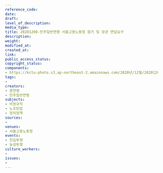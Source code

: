 ```yaml
---
reference_code: 
date: 
draft: 
level_of_description: 
media_type: 
title: 20201208-민주일반연맹 서울고용노동청 점거 및 장관 면담요구
description: 
weight: 
modified_at: 
created_at: 
link: 
public_access_status: 
copyright_status: 
components:
- https://kctu-photo.s3.ap-northeast-2.amazonaws.com/2020년/12월/20201208-민주일반연맹+서울고용노동청+점거+및+장관+면담요구/777.jpg
tags:
- 
creators:
- 총연맹
- 민주일반연맹
subjects:
- 비정규직
- 노조탄압
- 정치정책
sources:
- 
venues:
- 서울고용노동청
events:
- 진입투쟁
- 농성투쟁
culture_workers:
- 
issues:
- 
---
```

